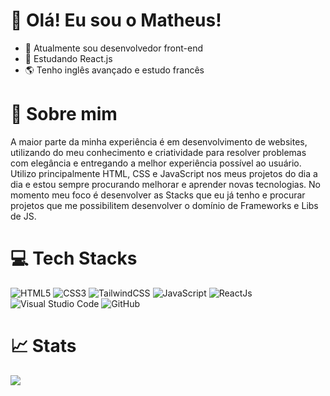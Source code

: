 # 👋 Olá! Eu sou o Matheus!

- 🔭 Atualmente sou desenvolvedor front-end
- 🌱 Estudando React.js
- 🌎 Tenho inglês avançado e estudo francês

# 🚀 Sobre mim
A maior parte da minha experiência é em desenvolvimento de websites, utilizando do meu conhecimento e criatividade para resolver problemas com elegância e entregando a melhor experiência possível ao usuário. Utilizo principalmente HTML, CSS e JavaScript nos meus projetos do dia a dia e estou sempre procurando melhorar e aprender novas tecnologias. No momento meu foco é desenvolver as Stacks que eu já tenho e procurar projetos que me possibilitem desenvolver o domínio de Frameworks e Libs de JS.

# 💻 Tech Stacks
![HTML5](https://img.shields.io/badge/html5-%23E34F26.svg?style=for-the-badge&logo=html5&logoColor=white)
![CSS3](https://img.shields.io/badge/css3-%231572B6.svg?style=for-the-badge&logo=css3&logoColor=white)
![TailwindCSS](https://img.shields.io/badge/tailwindcss-%2338B2AC.svg?style=for-the-badge&logo=tailwind-css&logoColor=white)
![JavaScript](https://img.shields.io/badge/javascript-%23323330.svg?style=for-the-badge&logo=javascript&logoColor=%23F7DF1E)
![ReactJs](https://img.shields.io/badge/-ReactJs-%2338B2AC.svg?logo=react&logoColor=white&style=for-the-badge)
![Visual Studio Code](https://img.shields.io/badge/Visual%20Studio%20Code-0078d7.svg?style=for-the-badge&logo=visual-studio-code&logoColor=white)
![GitHub](https://img.shields.io/badge/github-%23121011.svg?style=for-the-badge&logo=github&logoColor=white)

# 📈 Stats
![](https://github-profile-summary-cards.vercel.app/api/cards/profile-details?username=matheusDrumond&theme=tokyonight)
